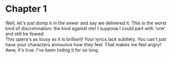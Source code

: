 # Chapter 1

Well, let's just dump it in the sewer and say we delivered it. This is the worst kind of discrimination: the kind against me! I suppose I could part with 'one' and still be feared.  
This opera's as lousy as it is brilliant! Your lyrics lack subtlety. You can't just have your characters announce how they feel. That makes me feel angry! Aww, it's true. I've been hiding it for so long.
